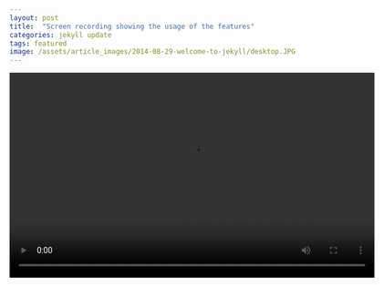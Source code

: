 ```yaml
---
layout: post
title:  "Screen recording showing the usage of the features"
categories: jekyll update
tags: featured
image: /assets/article_images/2014-08-29-welcome-to-jekyll/desktop.JPG
---
```

 
<video width="640" height="360" controls>
  <source src="test(1).mp4">
  Your browser does not support the video tag.
</video>

